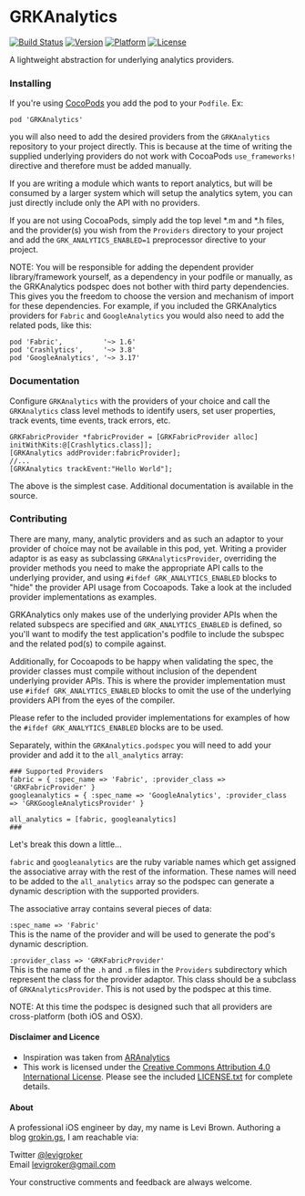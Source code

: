 GRKAnalytics
===========
[![Build Status](https://travis-ci.org/levigroker/GRKAnalytics.svg)](https://travis-ci.org/levigroker/GRKAnalytics)
[![Version](http://img.shields.io/cocoapods/v/GRKAnalytics.svg)](http://cocoapods.org/?q=GRKAnalytics)
[![Platform](http://img.shields.io/cocoapods/p/GRKAnalytics.svg)]()
[![License](http://img.shields.io/cocoapods/l/GRKAnalytics.svg)](https://github.com/levigroker/GRKAnalytics/blob/master/LICENSE.txt)

A lightweight abstraction for underlying analytics providers.

### Installing

If you're using [CocoPods](http://cocopods.org) you add the pod to your `Podfile`. Ex:

	pod 'GRKAnalytics'

you will also need to add the desired providers from the `GRKAnalytics` repository to your
project directly. This is because at the time of writing the supplied underlying providers
do not work with CocoaPods `use_frameworks!` directive and therefore must be added
manually.

If you are writing a module which wants to report analytics, but will be consumed by
a larger system which will setup the analytics sytem, you can just directly include only
the API with no providers.

If you are not using CocoaPods, simply add the top level *.m and *.h files, and the
provider(s) you wish from the `Providers` directory to your project and add the
`GRK_ANALYTICS_ENABLED=1` preprocessor directive to your project.

NOTE: You will be responsible for adding the dependent provider library/framework
yourself, as a dependency in your podfile or manually, as the GRKAnalytics podspec does
not bother with third party dependencies. This gives you the freedom to choose the version
and mechanism of import for these dependencies. For example, if you included the
GRKAnalytics providers for `Fabric` and `GoogleAnalytics` you would also need to add the
related pods, like this:

    pod 'Fabric',          '~> 1.6'
    pod 'Crashlytics',     '~> 3.8'
    pod 'GoogleAnalytics', '~> 3.17'

### Documentation

Configure `GRKAnalytics` with the providers of your choice and call the `GRKAnalytics`
class level methods to identify users, set user properties, track events, time events,
track errors, etc.

	GRKFabricProvider *fabricProvider = [GRKFabricProvider alloc] initWithKits:@[Crashlytics.class]];
	[GRKAnalytics addProvider:fabricProvider];
	//...
	[GRKAnalytics trackEvent:"Hello World"];

The above is the simplest case. Additional documentation is available in the source.

### Contributing

There are many, many, analytic providers and as such an adaptor to your provider of choice
may not be available in this pod, yet. Writing a provider adaptor is as easy as
subclassing `GRKAnalyticsProvider`, overriding the provider methods you need to make
the appropriate API calls to the underlying provider, and using
`#ifdef GRK_ANALYTICS_ENABLED` blocks to "hide" the provider API usage from Cocoapods.
Take a look at the included provider implementations as examples.

GRKAnalytics only makes use of the underlying provider APIs when the related subspecs are
specified and `GRK_ANALYTICS_ENABLED` is defined, so you'll want to modify the test
application's podfile to include the subspec and the related pod(s) to compile against.

Additionally, for Cocoapods to be happy when validating the spec, the provider classes
must compile without inclusion of the dependent underlying provider APIs. This is where
the provider implementation must use `#ifdef GRK_ANALYTICS_ENABLED` blocks to omit the use
of the underlying providers API from the eyes of the compiler.

Please refer to the included provider implementations for examples of how the
`#ifdef GRK_ANALYTICS_ENABLED` blocks are to be used.

Separately, within the `GRKAnalytics.podspec` you will need to add your provider and add
it to the `all_analytics` array:

    ### Supported Providers
    fabric = { :spec_name => 'Fabric', :provider_class => 'GRKFabricProvider' }
    googleanalytics = { :spec_name => 'GoogleAnalytics', :provider_class => 'GRKGoogleAnalyticsProvider' }

    all_analytics = [fabric, googleanalytics]
    ### 
    
Let's break this down a little...

`fabric` and `googleanalytics` are the ruby variable names which get assigned the
associative array with the rest of the information. These names will need to be added to
the `all_analytics` array so the podspec can generate a dynamic description with the
supported providers.

The associative array contains several pieces of data:

`:spec_name => 'Fabric'`  
This is the name of the provider and will be used to generate the pod's dynamic
description.

`:provider_class => 'GRKFabricProvider'`  
This is the name of the `.h` and `.m` files in the `Providers` subdirectory which
represent the class for the provider adaptor. This class should be a subclass of
`GRKAnalyticsProvider`. This is not used by the podspec at this time.

NOTE: At this time the podspec is designed such that all providers are cross-platform
(both iOS and OSX).

#### Disclaimer and Licence

* Inspiration was taken from [ARAnalytics](https://github.com/orta/ARAnalytics)
* This work is licensed under the [Creative Commons Attribution 4.0 International License](https://creativecommons.org/licenses/by/4.0/).
  Please see the included [LICENSE.txt](https://github.com/levigroker/GRKAnalytics/blob/master/LICENSE.txt) for complete details.

#### About
A professional iOS engineer by day, my name is Levi Brown. Authoring a blog
[grokin.gs](http://grokin.gs), I am reachable via:

Twitter [@levigroker](https://twitter.com/levigroker)  
Email [levigroker@gmail.com](mailto:levigroker@gmail.com)  

Your constructive comments and feedback are always welcome.
